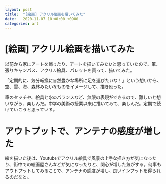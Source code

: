 ```yaml
---
layout: post
title:  "[絵画] アクリル絵画を描いてみた"
date:   2020-11-07 10:00:00 +0900
categories: art
---
```


# [絵画] アクリル絵画を描いてみた
以前から家にアートを飾ったり、アートを描いてみたいと思っていたので、筆、張りキャンパス、アクリル絵具、パレットを買って、描いてみた。

「定期的に、気分転換に自然豊かな場所に足を運びたいな！」という想いから、空、雲、海、森林みたいなものをイメージして、描き殴った。

筆のタッチや、絵具と水のバランスなど、無限の表現ができるので、難しいと想いながら、楽しんだ。中学の美術の授業以来に描いてみて、楽しんだ。定期で続けていこうと思っている。

# アウトプットで、アンテナの感度が増した
絵を描いた後は、Youtubeでアクリル絵具で風景の上手な描き方が気になったり、街中での絵画屋さんなどが気になったりと、関心が増した気がする。何事もアウトプットしてみることで、アンテナの感度が増し、良いインプットを得られるのだなと。
